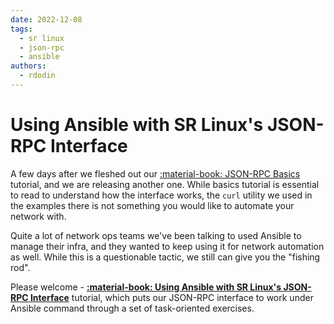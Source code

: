 ```yaml
---
date: 2022-12-08
tags:
  - sr linux
  - json-rpc
  - ansible
authors:
  - rdodin
---
```


# Using Ansible with SR Linux's JSON-RPC Interface

A few days after we fleshed out our [:material-book: JSON-RPC Basics](../../../tutorials/programmability/json-rpc/basics.md) tutorial, and we are releasing another one. While basics tutorial is essential to read to understand how the interface works, the `curl` utility we used in the examples there is not something you would like to automate your network with.

Quite a lot of network ops teams we've been talking to used Ansible to manage their infra, and they wanted to keep using it for network automation as well. While this is a questionable tactic, we still can give you the "fishing rod".

Please welcome - **[:material-book: Using Ansible with SR Linux's JSON-RPC Interface](../../../tutorials/programmability/ansible/using-nokia-srlinux-collection.md)** tutorial, which puts our JSON-RPC interface to work under Ansible command through a set of task-oriented exercises.
